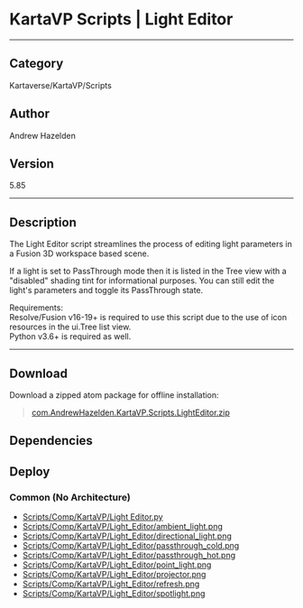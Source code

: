 # KartaVP Scripts | Light Editor
___

## Category
Kartaverse/KartaVP/Scripts

## Author
Andrew Hazelden

## Version
5.85

___

## Description
<p>The Light Editor script streamlines the process of editing light parameters in a Fusion 3D workspace based scene.</p>

<p>If a light is set to PassThrough mode then it is listed in the Tree view with a "disabled" shading tint for informational purposes. You can still edit the light's parameters and toggle its PassThrough state.</p>

<p>Requirements:<br>
Resolve/Fusion v16-19+ is required to use this script due to the use of icon resources in the ui.Tree list view.<br>
Python v3.6+ is required as well.</p>

___

## Download

Download a zipped atom package for offline installation:
> [com.AndrewHazelden.KartaVP.Scripts.LightEditor.zip](https://gitlab.com/WeSuckLess/Reactor/-/archive/master/Reactor-master.zip?path=Atoms/com.AndrewHazelden.KartaVP.Scripts.LightEditor)  

## Dependencies

## Deploy

### Common (No Architecture)

<ul>
<li><a href="https://gitlab.com/WeSuckLess/Reactor/-/blob/master/Atoms/com.AndrewHazelden.KartaVP.Scripts.LightEditor/Scripts/Comp/KartaVP/Light Editor.py?ref_type=heads">Scripts/Comp/KartaVP/Light Editor.py</a></li>
<li><a href="https://gitlab.com/WeSuckLess/Reactor/-/blob/master/Atoms/com.AndrewHazelden.KartaVP.Scripts.LightEditor/Scripts/Comp/KartaVP/Light_Editor/ambient_light.png?ref_type=heads">Scripts/Comp/KartaVP/Light_Editor/ambient_light.png</a></li>
<li><a href="https://gitlab.com/WeSuckLess/Reactor/-/blob/master/Atoms/com.AndrewHazelden.KartaVP.Scripts.LightEditor/Scripts/Comp/KartaVP/Light_Editor/directional_light.png?ref_type=heads">Scripts/Comp/KartaVP/Light_Editor/directional_light.png</a></li>
<li><a href="https://gitlab.com/WeSuckLess/Reactor/-/blob/master/Atoms/com.AndrewHazelden.KartaVP.Scripts.LightEditor/Scripts/Comp/KartaVP/Light_Editor/passthrough_cold.png?ref_type=heads">Scripts/Comp/KartaVP/Light_Editor/passthrough_cold.png</a></li>
<li><a href="https://gitlab.com/WeSuckLess/Reactor/-/blob/master/Atoms/com.AndrewHazelden.KartaVP.Scripts.LightEditor/Scripts/Comp/KartaVP/Light_Editor/passthrough_hot.png?ref_type=heads">Scripts/Comp/KartaVP/Light_Editor/passthrough_hot.png</a></li>
<li><a href="https://gitlab.com/WeSuckLess/Reactor/-/blob/master/Atoms/com.AndrewHazelden.KartaVP.Scripts.LightEditor/Scripts/Comp/KartaVP/Light_Editor/point_light.png?ref_type=heads">Scripts/Comp/KartaVP/Light_Editor/point_light.png</a></li>
<li><a href="https://gitlab.com/WeSuckLess/Reactor/-/blob/master/Atoms/com.AndrewHazelden.KartaVP.Scripts.LightEditor/Scripts/Comp/KartaVP/Light_Editor/projector.png?ref_type=heads">Scripts/Comp/KartaVP/Light_Editor/projector.png</a></li>
<li><a href="https://gitlab.com/WeSuckLess/Reactor/-/blob/master/Atoms/com.AndrewHazelden.KartaVP.Scripts.LightEditor/Scripts/Comp/KartaVP/Light_Editor/refresh.png?ref_type=heads">Scripts/Comp/KartaVP/Light_Editor/refresh.png</a></li>
<li><a href="https://gitlab.com/WeSuckLess/Reactor/-/blob/master/Atoms/com.AndrewHazelden.KartaVP.Scripts.LightEditor/Scripts/Comp/KartaVP/Light_Editor/spotlight.png?ref_type=heads">Scripts/Comp/KartaVP/Light_Editor/spotlight.png</a></li>
</ul>

